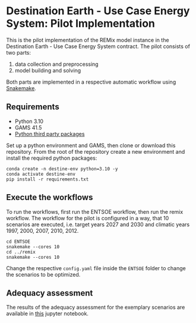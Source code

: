 # Destination Earth - Use Case Energy System: Pilot Implementation

This is the pilot implementation of the REMix model instance in the Destination
Earth - Use Case Energy System contract. The pilot consists of two parts:

1. data collection and preprocessing
2. model building and solving

Both parts are implemented in a respective automatic workflow using
[Snakemake](https://snakemake.readthedocs.io/en/stable/).

## Requirements

- Python 3.10
- GAMS 41.5
- [Python third party packages](requirements.txt)

Set up a python environment and GAMS, then clone or download this repository.
From the root of the repository create a new environment and install the
required python packages:

    conda create -n destine-env python=3.10 -y
    conda activate destine-env
    pip install -r requirements.txt

## Execute the workflows

To run the workflows, first run the ENTSOE workflow, then run the remix
workflow. The workflow for the pilot is configured in a way, that 10 scenarios
are executed, i.e. target years 2027 and 2030 and climatic years 1997, 2000,
2007, 2010, 2012.

    cd ENTSOE
    snakemake --cores 10
    cd ../remix
    snakemake --cores 10

Change the respective `config.yaml` file inside the `ENTSOE` folder to change
the scenarios to be optimized.

## Adequacy assessment

The results of the adequacy assessment for the exemplary scenarios are available
in [this](remix/results/adequacy.ipynb) jupyter notebook.
